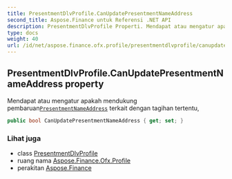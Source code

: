 ```yaml
---
title: PresentmentDlvProfile.CanUpdatePresentmentNameAddress
second_title: Aspose.Finance untuk Referensi .NET API
description: PresentmentDlvProfile Properti. Mendapat atau mengatur apakah mendukung pembaruanPresentmentNameAddress terkait dengan tagihan tertentu
type: docs
weight: 40
url: /id/net/aspose.finance.ofx.profile/presentmentdlvprofile/canupdatepresentmentnameaddress/
---
```

## PresentmentDlvProfile.CanUpdatePresentmentNameAddress property

Mendapat atau mengatur apakah mendukung pembaruan[`PresentmentNameAddress`](../../../aspose.finance.ofx/presentmentnameaddress/) terkait dengan tagihan tertentu,

```csharp
public bool CanUpdatePresentmentNameAddress { get; set; }
```

### Lihat juga

* class [PresentmentDlvProfile](../)
* ruang nama [Aspose.Finance.Ofx.Profile](../../presentmentdlvprofile/)
* perakitan [Aspose.Finance](../../../)


